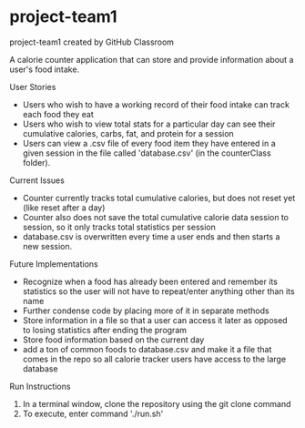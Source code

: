 # project-team1
project-team1 created by GitHub Classroom

A calorie counter application that can store and provide information
about a user's food intake. 

User Stories
- Users who wish to have a working record of their food intake can track each food they eat
- Users who wish to view total stats for a particular day can see their cumulative calories,
  carbs, fat, and protein for a session
- Users can view a .csv file of every food item they have entered in a given session in the file called 'database.csv' (in the counterClass folder).  
  
Current Issues
- Counter currently tracks total cumulative calories, but does not reset yet (like reset after a day)
- Counter also does not save the total cumulative calorie data session to session, so it only tracks total statistics per session
- database.csv is overwritten every time a user ends and then starts a new session. 
 
Future Implementations
- Recognize when a food has already been entered and remember its statistics so the user
  will not have to repeat/enter anything other than its name
- Further condense code by placing more of it in separate methods
- Store information in a file so that a user can access it later as opposed to losing
  statistics after ending the program
- Store food information based on the current day
- add a ton of common foods to database.csv and make it a file that comes in the repo so all calorie tracker users have access to the large database
  
Run Instructions
  1. In a terminal window, clone the repository using the git clone command
  2. To execute, enter command './run.sh'

